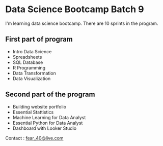 # Data Science Bootcamp Batch 9

I'm learning data science bootcamp. There are 10 sprints in the program.

## First part of program
- Intro Data Science
- Spreadsheets
- SQL Database
- R Programming
- Data Transformation
- Data Visualization

## Second part of the program
- Building website portfolio
- Essential Stattistics
- Machine Learning for Data Analyst
- Essential Python for Data Analyst
- Dashboard with Looker Studio

Contact : fear_40@live.com
